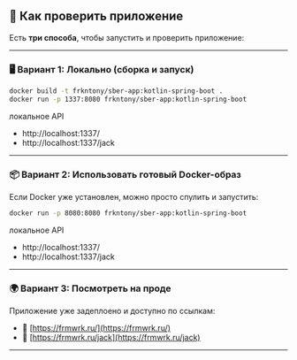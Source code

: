 ## 🚀 Как проверить приложение

Есть **три способа**, чтобы запустить и проверить приложение:

---

### 🖥️ Вариант 1: Локально (сборка и запуск)

```bash
docker build -t frkntony/sber-app:kotlin-spring-boot .
docker run -p 1337:8080 frkntony/sber-app:kotlin-spring-boot
```

локальное API 
- http://localhost:1337/
- http://localhost:1337/jack

---

### 📦 Вариант 2: Использовать готовый Docker-образ

Если Docker уже установлен, можно просто спулить и запустить:

```bash
docker run -p 8080:8080 frkntony/sber-app:kotlin-spring-boot
```

локальное API 
- http://localhost:1337/
- http://localhost:1337/jack

---

### 🌍 Вариант 3: Посмотреть на проде

Приложение уже задеплоено и доступно по ссылкам:

- 🔗 [https://frmwrk.ru/](https://frmwrk.ru/)
- 🔗 [https://frmwrk.ru/jack](https://frmwrk.ru/jack)

---


